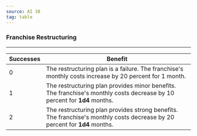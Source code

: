 ```yaml
---
source: AI 38
tag: table
---
```


### Franchise Restructuring
---
|Successes|Benefit|
|----|------------|
|0|The restructuring plan is a failure. The franchise's monthly costs increase by 20 percent for 1 month.|
|1|The restructuring plan provides minor benefits. The franchise's monthly costs decrease by 10 percent for **1d4** months.|
|2|The restructuring plan provides strong benefits. The franchise's monthly costs decrease by 20 percent for **1d4** months.|
